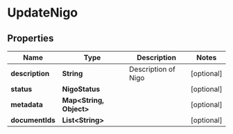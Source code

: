 

# UpdateNigo


## Properties

| Name | Type | Description | Notes |
|------------ | ------------- | ------------- | -------------|
|**description** | **String** | Description of Nigo |  [optional] |
|**status** | **NigoStatus** |  |  [optional] |
|**metadata** | **Map&lt;String, Object&gt;** |  |  [optional] |
|**documentIds** | **List&lt;String&gt;** |  |  [optional] |



